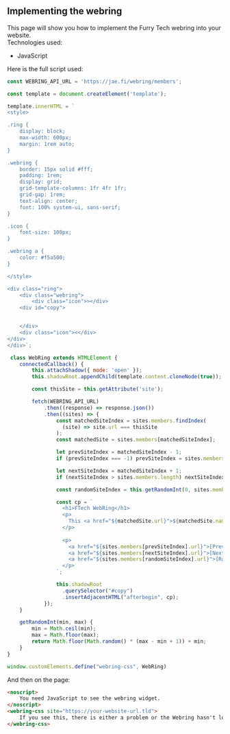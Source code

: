## Implementing the webring

This page will show you how to implement the Furry Tech webring into your website.  
Technologies used:  

 - JavaScript

Here is the full script used:

```javascript
const WEBRING_API_URL = 'https://jae.fi/webring/members';

const template = document.createElement('template');

template.innerHTML = `
<style>

.ring {
    display: block;
    max-width: 600px;
    margin: 1rem auto;
}

.webring {
    border: 15px solid #fff;
    padding: 1rem;
    display: grid;
    grid-template-columns: 1fr 4fr 1fr;
    grid-gap: 1rem;
    text-align: center;
    font: 100% system-ui, sans-serif;
}

.icon {
    font-size: 100px;
}

.webring a {
    color: #f5a500;
}

</style>

<div class="ring">
    <div class="webring">
        <div class="icon">></div>
    <div id="copy">


    </div>
    <div class="icon"><</div>
</div>
</div>`;

 class WebRing extends HTMLElement {
    connectedCallback() {
        this.attachShadow({ mode: 'open' });
        this.shadowRoot.appendChild(template.content.cloneNode(true));

        const thisSite = this.getAttribute('site');

        fetch(WEBRING_API_URL)
            .then((response) => response.json())
            .then((sites) => {
                const matchedSiteIndex = sites.members.findIndex(
                  (site) => site.url === thisSite
                );
                const matchedSite = sites.members[matchedSiteIndex];

                let prevSiteIndex = matchedSiteIndex - 1;
                if (prevSiteIndex === -1) prevSiteIndex = sites.members.length - 1;

                let nextSiteIndex = matchedSiteIndex + 1;
                if (nextSiteIndex > sites.members.length) nextSiteIndex = 0;

                const randomSiteIndex = this.getRandomInt(0, sites.members.length - 1);

                const cp = `
                  <h1>FTech WebRing</h1>
                  <p>
                    This <a href="${matchedSite.url}">${matchedSite.name}</a> site is owned by ${matchedSite.owner}
                  </p>
                  
                  <p>
                    <a href="${sites.members[prevSiteIndex].url}">[Prev]</a>
                    <a href="${sites.members[nextSiteIndex].url}">[Next]</a>
                    <a href="${sites.members[randomSiteIndex].url}">[Random]</a>
                  </p>
                `;

                this.shadowRoot
                  .querySelector("#copy")
                  .insertAdjacentHTML("afterbegin", cp);
            });
    }

    getRandomInt(min, max) {
        min = Math.ceil(min);
        max = Math.floor(max);
        return Math.floor(Math.random() * (max - min + 1)) + min;
    }
}

window.customElements.define("webring-css", WebRing)
```

And then on the page:

```html
<noscript>
    You need JavaScript to see the webring widget.
</noscript>
<webring-css site="https://your-website-url.tld">
    If you see this, there is either a problem or the Webring hasn't loaded yet.
</webring-css>
```

<link rel="stylesheet"
      href="//cdn.jsdelivr.net/gh/highlightjs/cdn-release@11.4.0/build/styles/default.min.css">
<script src="//cdn.jsdelivr.net/gh/highlightjs/cdn-release@11.4.0/build/highlight.min.js"></script>
<script>hljs.highlightAll();</script>
